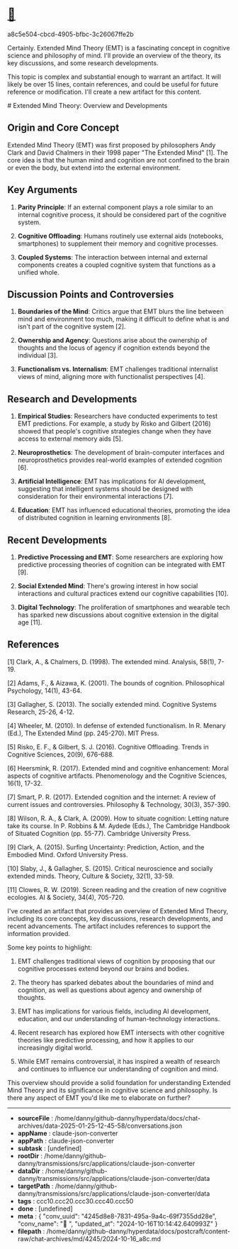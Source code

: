 # [💬 ](https://claude.ai/chat/4245d8e8-7831-495a-9a4c-69f7355dd28e)

a8c5e504-cbcd-4905-bfbc-3c26067ffe2b

 Certainly. Extended Mind Theory (EMT) is a fascinating concept in cognitive science and philosophy of mind. I'll provide an overview of the theory, its key discussions, and some research developments.

<antThinking>This topic is complex and substantial enough to warrant an artifact. It will likely be over 15 lines, contain references, and could be useful for future reference or modification. I'll create a new artifact for this content.</antThinking>

<antArtifact identifier="extended-mind-theory" type="text/markdown" title="Extended Mind Theory: Overview and Developments">
# Extended Mind Theory: Overview and Developments

## Origin and Core Concept

Extended Mind Theory (EMT) was first proposed by philosophers Andy Clark and David Chalmers in their 1998 paper "The Extended Mind" [1]. The core idea is that the human mind and cognition are not confined to the brain or even the body, but extend into the external environment.

## Key Arguments

1. **Parity Principle**: If an external component plays a role similar to an internal cognitive process, it should be considered part of the cognitive system.

2. **Cognitive Offloading**: Humans routinely use external aids (notebooks, smartphones) to supplement their memory and cognitive processes.

3. **Coupled Systems**: The interaction between internal and external components creates a coupled cognitive system that functions as a unified whole.

## Discussion Points and Controversies

1. **Boundaries of the Mind**: Critics argue that EMT blurs the line between mind and environment too much, making it difficult to define what is and isn't part of the cognitive system [2].

2. **Ownership and Agency**: Questions arise about the ownership of thoughts and the locus of agency if cognition extends beyond the individual [3].

3. **Functionalism vs. Internalism**: EMT challenges traditional internalist views of mind, aligning more with functionalist perspectives [4].

## Research and Developments

1. **Empirical Studies**: Researchers have conducted experiments to test EMT predictions. For example, a study by Risko and Gilbert (2016) showed that people's cognitive strategies change when they have access to external memory aids [5].

2. **Neuroprosthetics**: The development of brain-computer interfaces and neuroprosthetics provides real-world examples of extended cognition [6].

3. **Artificial Intelligence**: EMT has implications for AI development, suggesting that intelligent systems should be designed with consideration for their environmental interactions [7].

4. **Education**: EMT has influenced educational theories, promoting the idea of distributed cognition in learning environments [8].

## Recent Developments

1. **Predictive Processing and EMT**: Some researchers are exploring how predictive processing theories of cognition can be integrated with EMT [9].

2. **Social Extended Mind**: There's growing interest in how social interactions and cultural practices extend our cognitive capabilities [10].

3. **Digital Technology**: The proliferation of smartphones and wearable tech has sparked new discussions about cognitive extension in the digital age [11].

## References

[1] Clark, A., & Chalmers, D. (1998). The extended mind. Analysis, 58(1), 7-19.

[2] Adams, F., & Aizawa, K. (2001). The bounds of cognition. Philosophical Psychology, 14(1), 43-64.

[3] Gallagher, S. (2013). The socially extended mind. Cognitive Systems Research, 25-26, 4-12.

[4] Wheeler, M. (2010). In defense of extended functionalism. In R. Menary (Ed.), The Extended Mind (pp. 245-270). MIT Press.

[5] Risko, E. F., & Gilbert, S. J. (2016). Cognitive Offloading. Trends in Cognitive Sciences, 20(9), 676-688.

[6] Heersmink, R. (2017). Extended mind and cognitive enhancement: Moral aspects of cognitive artifacts. Phenomenology and the Cognitive Sciences, 16(1), 17-32.

[7] Smart, P. R. (2017). Extended cognition and the internet: A review of current issues and controversies. Philosophy & Technology, 30(3), 357-390.

[8] Wilson, R. A., & Clark, A. (2009). How to situate cognition: Letting nature take its course. In P. Robbins & M. Aydede (Eds.), The Cambridge Handbook of Situated Cognition (pp. 55-77). Cambridge University Press.

[9] Clark, A. (2015). Surfing Uncertainty: Prediction, Action, and the Embodied Mind. Oxford University Press.

[10] Slaby, J., & Gallagher, S. (2015). Critical neuroscience and socially extended minds. Theory, Culture & Society, 32(1), 33-59.

[11] Clowes, R. W. (2019). Screen reading and the creation of new cognitive ecologies. AI & Society, 34(4), 705-720.
</antArtifact>

I've created an artifact that provides an overview of Extended Mind Theory, including its core concepts, key discussions, research developments, and recent advancements. The artifact includes references to support the information provided.

Some key points to highlight:

1. EMT challenges traditional views of cognition by proposing that our cognitive processes extend beyond our brains and bodies.

2. The theory has sparked debates about the boundaries of mind and cognition, as well as questions about agency and ownership of thoughts.

3. EMT has implications for various fields, including AI development, education, and our understanding of human-technology interactions.

4. Recent research has explored how EMT intersects with other cognitive theories like predictive processing, and how it applies to our increasingly digital world.

5. While EMT remains controversial, it has inspired a wealth of research and continues to influence our understanding of cognition and mind.

This overview should provide a solid foundation for understanding Extended Mind Theory and its significance in cognitive science and philosophy. Is there any aspect of EMT you'd like me to elaborate on further?

---

* **sourceFile** : /home/danny/github-danny/hyperdata/docs/chat-archives/data-2025-01-25-12-45-58/conversations.json
* **appName** : claude-json-converter
* **appPath** : claude-json-converter
* **subtask** : [undefined]
* **rootDir** : /home/danny/github-danny/transmissions/src/applications/claude-json-converter
* **dataDir** : /home/danny/github-danny/transmissions/src/applications/claude-json-converter/data
* **targetPath** : /home/danny/github-danny/transmissions/src/applications/claude-json-converter/data
* **tags** : ccc10.ccc20.ccc30.ccc40.ccc50
* **done** : [undefined]
* **meta** : {
  "conv_uuid": "4245d8e8-7831-495a-9a4c-69f7355dd28e",
  "conv_name": "💬 ",
  "updated_at": "2024-10-16T10:14:42.640993Z"
}
* **filepath** : /home/danny/github-danny/hyperdata/docs/postcraft/content-raw/chat-archives/md/4245/2024-10-16_a8c.md